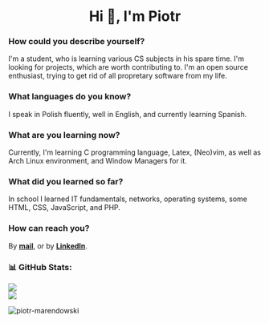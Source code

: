 <h1 align="center">Hi 👋, I'm Piotr</h1>

### How could you describe yourself?
I'm a student, who is learning various CS subjects in his spare time. I'm looking for projects, which are worth contributing to. I'm an open source enthusiast, trying to get rid of all propretary software from my life.

### What languages do you know?
I speak in Polish fluently, well in English, and currently learning Spanish.

### What are you learning now?
Currently, I'm learning C programming language, Latex, (Neo)vim, as well as Arch Linux environment, and Window Managers for it.

### What did you learned so far?
In school I learned IT fundamentals, networks, operating systems, some HTML, CSS, JavaScript, and PHP.

### How can reach you?
By **[mail](mailto:piotr-marendowski@tutanota.com)**, or by **[LinkedIn](https://www.linkedin.com/in/piotr-marendowski-350728262)**.

### 📊 GitHub Stats:
<!-- ![](https://github-readme-stats.vercel.app/api?username=piotr-marendowski&theme=dracula&hide_border=true&include_all_commits=false&count_private=true)<br/> -->
![](https://github-readme-streak-stats.herokuapp.com/?user=piotr-marendowski&theme=dracula&hide_border=true)<br/>
![](https://github-readme-stats.vercel.app/api/top-langs/?username=piotr-marendowski&theme=dracula&hide_border=true&include_all_commits=false&count_private=true&layout=compact)

<p align="left"> <img src="https://komarev.com/ghpvc/?username=piotr-marendowski&label=Profile%20views&color=e66100&style=flat-square" alt="piotr-marendowski" /> </p>
